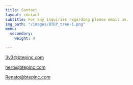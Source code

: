```yaml
---
title: Contact
layout: contact
subtitle: For any inquiries regarding please email us.
img_path: "/images/BTEP_tree-1.png"
menu:
  secondary:
    weight: 4

---
```

3v3@btepinc.com

herb@btepinc.com

Renato@btepinc.com